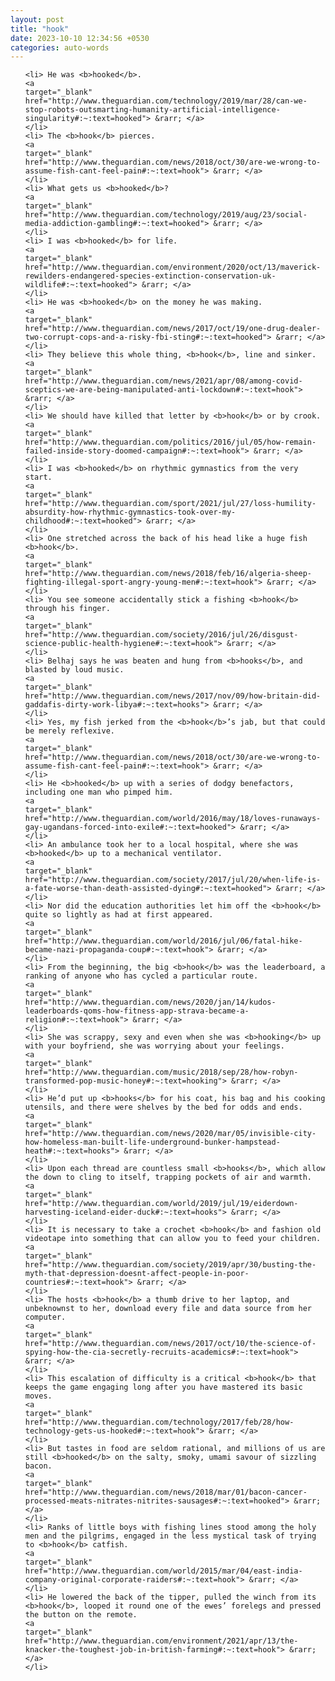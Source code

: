 ```yaml
---
layout: post
title: "hook"
date: 2023-10-10 12:34:56 +0530
categories: auto-words
---
```

<ol>

    <li> He was <b>hooked</b>.
    <a 
    target="_blank" 
    href="http://www.theguardian.com/technology/2019/mar/28/can-we-stop-robots-outsmarting-humanity-artificial-intelligence-singularity#:~:text=hooked"> &rarr; </a>
    </li>
    <li> The <b>hook</b> pierces.
    <a 
    target="_blank" 
    href="http://www.theguardian.com/news/2018/oct/30/are-we-wrong-to-assume-fish-cant-feel-pain#:~:text=hook"> &rarr; </a>
    </li>
    <li> What gets us <b>hooked</b>?
    <a 
    target="_blank" 
    href="http://www.theguardian.com/technology/2019/aug/23/social-media-addiction-gambling#:~:text=hooked"> &rarr; </a>
    </li>
    <li> I was <b>hooked</b> for life.
    <a 
    target="_blank" 
    href="http://www.theguardian.com/environment/2020/oct/13/maverick-rewilders-endangered-species-extinction-conservation-uk-wildlife#:~:text=hooked"> &rarr; </a>
    </li>
    <li> He was <b>hooked</b> on the money he was making.
    <a 
    target="_blank" 
    href="http://www.theguardian.com/news/2017/oct/19/one-drug-dealer-two-corrupt-cops-and-a-risky-fbi-sting#:~:text=hooked"> &rarr; </a>
    </li>
    <li> They believe this whole thing, <b>hook</b>, line and sinker.
    <a 
    target="_blank" 
    href="http://www.theguardian.com/news/2021/apr/08/among-covid-sceptics-we-are-being-manipulated-anti-lockdown#:~:text=hook"> &rarr; </a>
    </li>
    <li> We should have killed that letter by <b>hook</b> or by crook.
    <a 
    target="_blank" 
    href="http://www.theguardian.com/politics/2016/jul/05/how-remain-failed-inside-story-doomed-campaign#:~:text=hook"> &rarr; </a>
    </li>
    <li> I was <b>hooked</b> on rhythmic gymnastics from the very start.
    <a 
    target="_blank" 
    href="http://www.theguardian.com/sport/2021/jul/27/loss-humility-absurdity-how-rhythmic-gymnastics-took-over-my-childhood#:~:text=hooked"> &rarr; </a>
    </li>
    <li> One stretched across the back of his head like a huge fish <b>hook</b>.
    <a 
    target="_blank" 
    href="http://www.theguardian.com/news/2018/feb/16/algeria-sheep-fighting-illegal-sport-angry-young-men#:~:text=hook"> &rarr; </a>
    </li>
    <li> You see someone accidentally stick a fishing <b>hook</b> through his finger.
    <a 
    target="_blank" 
    href="http://www.theguardian.com/society/2016/jul/26/disgust-science-public-health-hygiene#:~:text=hook"> &rarr; </a>
    </li>
    <li> Belhaj says he was beaten and hung from <b>hooks</b>, and blasted by loud music.
    <a 
    target="_blank" 
    href="http://www.theguardian.com/news/2017/nov/09/how-britain-did-gaddafis-dirty-work-libya#:~:text=hooks"> &rarr; </a>
    </li>
    <li> Yes, my fish jerked from the <b>hook</b>’s jab, but that could be merely reflexive.
    <a 
    target="_blank" 
    href="http://www.theguardian.com/news/2018/oct/30/are-we-wrong-to-assume-fish-cant-feel-pain#:~:text=hook"> &rarr; </a>
    </li>
    <li> He <b>hooked</b> up with a series of dodgy benefactors, including one man who pimped him.
    <a 
    target="_blank" 
    href="http://www.theguardian.com/world/2016/may/18/loves-runaways-gay-ugandans-forced-into-exile#:~:text=hooked"> &rarr; </a>
    </li>
    <li> An ambulance took her to a local hospital, where she was <b>hooked</b> up to a mechanical ventilator.
    <a 
    target="_blank" 
    href="http://www.theguardian.com/society/2017/jul/20/when-life-is-a-fate-worse-than-death-assisted-dying#:~:text=hooked"> &rarr; </a>
    </li>
    <li> Nor did the education authorities let him off the <b>hook</b> quite so lightly as had at first appeared.
    <a 
    target="_blank" 
    href="http://www.theguardian.com/world/2016/jul/06/fatal-hike-became-nazi-propaganda-coup#:~:text=hook"> &rarr; </a>
    </li>
    <li> From the beginning, the big <b>hook</b> was the leaderboard, a ranking of anyone who has cycled a particular route.
    <a 
    target="_blank" 
    href="http://www.theguardian.com/news/2020/jan/14/kudos-leaderboards-qoms-how-fitness-app-strava-became-a-religion#:~:text=hook"> &rarr; </a>
    </li>
    <li> She was scrappy, sexy and even when she was <b>hooking</b> up with your boyfriend, she was worrying about your feelings.
    <a 
    target="_blank" 
    href="http://www.theguardian.com/music/2018/sep/28/how-robyn-transformed-pop-music-honey#:~:text=hooking"> &rarr; </a>
    </li>
    <li> He’d put up <b>hooks</b> for his coat, his bag and his cooking utensils, and there were shelves by the bed for odds and ends.
    <a 
    target="_blank" 
    href="http://www.theguardian.com/news/2020/mar/05/invisible-city-how-homeless-man-built-life-underground-bunker-hampstead-heath#:~:text=hooks"> &rarr; </a>
    </li>
    <li> Upon each thread are countless small <b>hooks</b>, which allow the down to cling to itself, trapping pockets of air and warmth.
    <a 
    target="_blank" 
    href="http://www.theguardian.com/world/2019/jul/19/eiderdown-harvesting-iceland-eider-duck#:~:text=hooks"> &rarr; </a>
    </li>
    <li> It is necessary to take a crochet <b>hook</b> and fashion old videotape into something that can allow you to feed your children.
    <a 
    target="_blank" 
    href="http://www.theguardian.com/society/2019/apr/30/busting-the-myth-that-depression-doesnt-affect-people-in-poor-countries#:~:text=hook"> &rarr; </a>
    </li>
    <li> The hosts <b>hook</b> a thumb drive to her laptop, and unbeknownst to her, download every file and data source from her computer.
    <a 
    target="_blank" 
    href="http://www.theguardian.com/news/2017/oct/10/the-science-of-spying-how-the-cia-secretly-recruits-academics#:~:text=hook"> &rarr; </a>
    </li>
    <li> This escalation of difficulty is a critical <b>hook</b> that keeps the game engaging long after you have mastered its basic moves.
    <a 
    target="_blank" 
    href="http://www.theguardian.com/technology/2017/feb/28/how-technology-gets-us-hooked#:~:text=hook"> &rarr; </a>
    </li>
    <li> But tastes in food are seldom rational, and millions of us are still <b>hooked</b> on the salty, smoky, umami savour of sizzling bacon.
    <a 
    target="_blank" 
    href="http://www.theguardian.com/news/2018/mar/01/bacon-cancer-processed-meats-nitrates-nitrites-sausages#:~:text=hooked"> &rarr; </a>
    </li>
    <li> Ranks of little boys with fishing lines stood among the holy men and the pilgrims, engaged in the less mystical task of trying to <b>hook</b> catfish.
    <a 
    target="_blank" 
    href="http://www.theguardian.com/world/2015/mar/04/east-india-company-original-corporate-raiders#:~:text=hook"> &rarr; </a>
    </li>
    <li> He lowered the back of the tipper, pulled the winch from its <b>hook</b>, looped it round one of the ewes’ forelegs and pressed the button on the remote.
    <a 
    target="_blank" 
    href="http://www.theguardian.com/environment/2021/apr/13/the-knacker-the-toughest-job-in-british-farming#:~:text=hook"> &rarr; </a>
    </li>